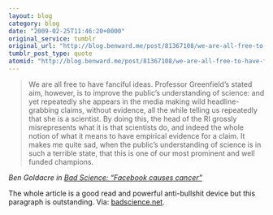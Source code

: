 ```yaml
---
layout: blog
category: blog
date: "2009-02-25T11:46:20+0000"
original_service: tumblr
original_url: "http://blog.benward.me/post/81367108/we-are-all-free-to-have-fanciful-ideas-professor"
tumblr_post_type: quote
atomid: "http://blog.benward.me/post/81367108/we-are-all-free-to-have-fanciful-ideas-professor"
---
```

> We are all free to have fanciful ideas. Professor Greenfield’s stated aim, however, is to improve the public’s understanding of science: and yet repeatedly she appears in the media making wild headline-grabbing claims, without evidence, all the while telling us repeatedly that she is a scientist. By doing this, the head of the RI grossly misrepresents what it is that scientists do, and indeed the whole notion of what it means to have empirical evidence for a claim. It makes me quite sad, when the public’s understanding of science is in such a terrible state, that this is one of our most prominent and well funded champions.

<cite>Ben Goldacre in <a href="http://www.badscience.net/2009/02/the-evidence-aric-sigman-ignored/">Bad Science: “Facebook causes cancer”</a></cite>

The whole article is a good read and powerful anti-bullshit device but this paragraph is outstanding.
Via: [badscience.net](http://www.badscience.net/2009/02/the-evidence-aric-sigman-ignored/).